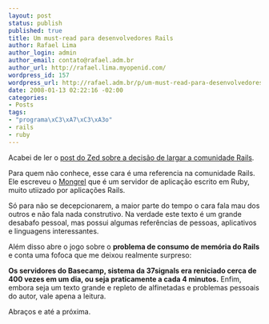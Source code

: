 ```yaml
--- 
layout: post
status: publish
published: true
title: Um must-read para desenvolvedores Rails
author: Rafael Lima
author_login: admin
author_email: contato@rafael.adm.br
author_url: http://rafael.lima.myopenid.com/
wordpress_id: 157
wordpress_url: http://rafael.adm.br/p/um-must-read-para-desenvolvedores-rails/
date: 2008-01-13 02:22:16 -02:00
categories: 
- Posts
tags: 
- "programa\xC3\xA7\xC3\xA3o"
- rails
- ruby
---
```

Acabei de ler o <a href="http://www.zedshaw.com/rants/rails_is_a_ghetto.html">post do Zed sobre a decisão de largar a comunidade Rails</a>.

Para quem não conhece, esse cara é uma referencia na comunidade Rails. Ele escreveu o <a href="http://mongrel.rubyforge.org/">Mongrel</a> que é um servidor de aplicação escrito em Ruby, muito utiizado por aplicações Rails.

Só para não se decepcionarem, a maior parte do tempo o cara fala mau dos outros e não fala nada construtivo. Na verdade este texto é um grande desabafo pessoal, mas possui algumas referências de pessoas, aplicativos e linguagens interessantes.

Além disso abre o jogo sobre o <span style="font-weight: bold">problema de consumo de memória do Rails</span> e conta uma fofoca que me deixou realmente surpreso:

<span style="font-weight: bold"> Os servidores do Basecamp, sistema da 37signals era reniciado cerca de 400 vezes em um dia, ou seja praticamente a cada 4 minutos.</span>
Enfim, embora seja um texto grande e repleto de alfinetadas e problemas pessoais do autor, vale apena a leitura.

Abraços e até a próxima.
